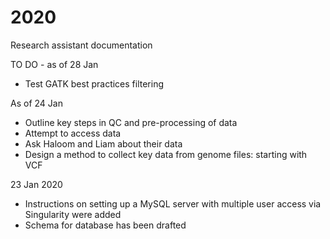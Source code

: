 # 2020
Research assistant documentation

TO DO - as of 28 Jan
- Test GATK best practices filtering

As of 24 Jan
- Outline key steps in QC and pre-processing of data
- Attempt to access data
- Ask Haloom and Liam about their data
- Design a method to collect key data from genome files: starting with VCF

23 Jan 2020
- Instructions on setting up a MySQL server with multiple user access via Singularity were added
- Schema for database has been drafted
